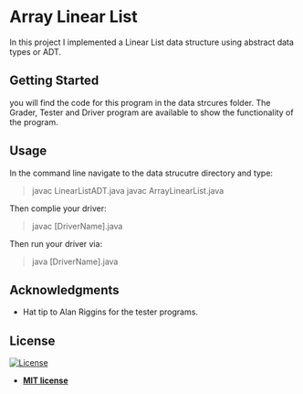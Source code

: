 # Array Linear List

In this project I implemented a Linear List data structure using abstract data types or ADT.

## Getting Started

you will find the code for this program in the data strcures folder. The Grader, Tester and Driver program are available to 
show the functionality of the program. 

## Usage

In the command line navigate to the data strucutre directory and type:

> javac LinearListADT.java
> javac ArrayLinearList.java

Then complie your driver:

> javac [DriverName].java

Then run your driver via:

> java [DriverName].java

## Acknowledgments

* Hat tip to Alan Riggins for the tester programs.

## License

[![License](http://img.shields.io/:license-mit-blue.svg?style=flat-square)](http://badges.mit-license.org)

- **[MIT license](http://opensource.org/licenses/mit-license.php)**

